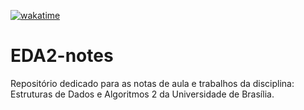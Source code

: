 [![wakatime](https://wakatime.com/badge/github/nszchagas/EDA2-notes.svg)](https://wakatime.com/badge/github/nszchagas/EDA2-notes)

# EDA2-notes

Repositório dedicado para as notas de aula e trabalhos da disciplina: Estruturas de Dados e Algoritmos 2 da Universidade de Brasília.
